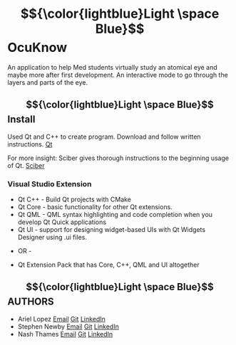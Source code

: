 # $${\color{lightblue}Light \space Blue}$$ OcuKnow
An application to help Med students virtually study an atomical eye and maybe more after first development. An interactive mode to go through the layers and parts of the eye.

## $${\color{lightblue}Light \space Blue}$$ Install

Used Qt and C++ to create program.
Download and follow written instructions.
[Qt](https://www.qt.io/download-qt-installer)

For more insight:
Sciber gives thorough instructions to the beginning usage of Qt.
[Sciber](https://www.youtube.com/watch?v=cXojtB8vS2E)

### Visual Studio Extension

* Qt C++ - Build Qt projects with CMake
* Qt Core - basic functionality for other Qt extensions.
* Qt QML - QML syntax highlighting and code completion when you develop Qt Quick applications
* Qt UI - support for designing widget-based UIs with Qt Widgets Designer using .ui files.

- OR -

* Qt Extension Pack that has Core, C++, QML and UI altogether

## $${\color{lightblue}Light \space Blue}$$ AUTHORS

* Ariel Lopez [Email](alexandrea.ariel@gmail.com)
              [Git](https://github.com/NKN_Neko)
              [LinkedIn](www.linkedin.com/in/arielnkm369)
* Stephen Newby [Email]()
                [Git]()
                [LinkedIn]()
* Nash Thames [Email](taylor.thames@atlasschool.com)
              [Git]()
              [LinkedIn]()
